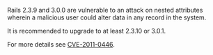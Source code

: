 Rails 2.3.9 and 3.0.0 are vulnerable to an attack on nested attributes wherein a malicious user could alter data in any record in the system.

It is recommended to upgrade to at least 2.3.10 or 3.0.1.

For more details see [CVE-2011-0446](http://groups.google.com/group/rubyonrails-security/browse_thread/thread/f9f913d328dafe0c).
